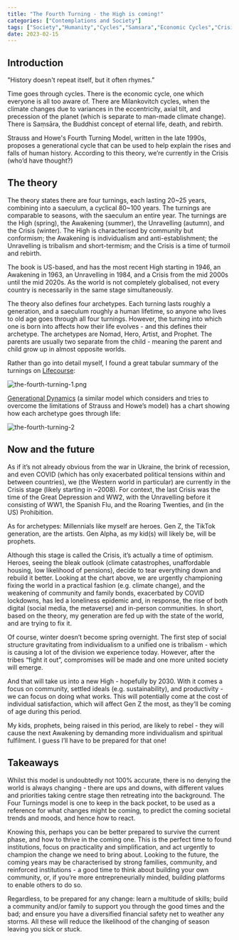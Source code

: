 ```yaml
---
title: "The Fourth Turning - the High is coming!"
categories: ["Contemplations and Society"]
tags: ["Society","Humanity","Cycles","Samsara","Economic Cycles","Crisis","War","Opportunity","Future","Personalities","Theories"]
date: 2023-02-15
---
```


## Introduction

"History doesn't repeat itself, but it often rhymes.”

Time goes through cycles. There is the economic cycle, one which everyone is all too aware of. There are Milankovitch cycles, when the climate changes due to variances in the eccentricity, axial tilt, and precession of the planet (which is separate to man-made climate change). There is Saṃsāra, the Buddhist concept of eternal life, death, and rebirth.

Strauss and Howe's Fourth Turning Model, written in the late 1990s, proposes a generational cycle that can be used to help explain the rises and falls of human history. According to this theory, we’re currently in the Crisis (who’d have thought?)

## The theory

The theory states there are four turnings, each lasting 20~25 years, combining into a saeculum, a cyclical 80~100 years. The turnings are comparable to seasons, with the saeculum an entire year. The turnings are the High (spring), the Awakening (summer), the Unravelling (autumn), and the Crisis (winter). The High is characterised by community but conformism; the Awakening is individualism and anti-establishment; the Unravelling is tribalism and short-termism; and the Crisis is a time of turmoil and rebirth.

The book is US-based, and has the most recent High starting in 1946, an Awakening in 1963,  an Unravelling in 1984, and a Crisis from the mid 2000s until the mid 2020s. As the world is not completely globalised, not every country is necessarily in the same stage simultaneously.

The theory also defines four archetypes. Each turning lasts roughly a generation, and a saeculum roughly a human lifetime, so anyone who lives to old age goes through all four turnings. However, the turning into which one is born into affects how their life evolves - and this defines their archetype. The archetypes are Nomad, Hero, Artist, and Prophet. The parents are usually two separate from the child - meaning the parent and child grow up in almost opposite worlds.

Rather than go into detail myself, I found a great tabular summary of the turnings on [Lifecourse](https://www.lifecourse.com/about/method/the-four-turnings.html):

![the-fourth-turning-1.png](/images/old/the-fourth-turning-1.png)

[Generational Dynamics](https://www.generationaldynamics.com/pg/ww2010.book2.tftmodel.htm) (a similar model which considers and tries to overcome the limitations of Strauss and Howe’s model) has a chart showing how each archetype goes through life:

![the-fourth-turning-2](/images/old/the-fourth-turning-2.png)

## Now and the future

As if it’s not already obvious from the war in Ukraine, the brink of recession, and even COVID (which has only exacerbated political tensions within and between countries), we (the Western world in particular) are currently in the Crisis stage (likely starting in ~2008). For context, the last Crisis was the time of the Great Depression and WW2, with the Unravelling before it consisting of WW1, the Spanish Flu, and the Roaring Twenties, and (in the US) Prohibition.

As for archetypes: Millennials like myself are heroes. Gen Z, the TikTok generation, are the artists. Gen Alpha, as my kid(s) will likely be, will be prophets.

Although this stage is called the Crisis, it’s actually a time of optimism. Heroes, seeing the bleak outlook (climate catastrophes, unaffordable housing, low likelihood of pensions), decide to tear everything down and rebuild it better. Looking at the chart above, we are urgently championing fixing the world in a practical fashion (e.g. climate change), and the weakening of community and family bonds, exacerbated by COVID lockdowns, has led a loneliness epidemic and, in response, the rise of both digital (social media, the metaverse) and in-person communities. In short, based on the theory, my generation are fed up with the state of the world, and are trying to fix it.

Of course, winter doesn’t become spring overnight. The first step of social structure gravitating from individualism to a unified one is tribalism - which is causing a lot of the division we experience today. However, after the tribes “fight it out”, compromises will be made and one more united society will emerge.

And that will take us into a new High - hopefully by 2030. With it comes a focus on community, settled ideals (e.g. sustainability), and productivity - we can focus on doing what works. This will potentially come at the cost of individual satisfaction, which will affect Gen Z the most, as they’ll be coming of age during this period.

My kids, prophets, being raised in this period, are likely to rebel - they will cause the next Awakening by demanding more individualism and spiritual fulfilment. I guess I’ll have to be prepared for that one!

## Takeaways

Whilst this model is undoubtedly not 100% accurate, there is no denying the world is always changing - there are ups and downs, with different values and priorities taking centre stage then retreating into the background. The Four Turnings model is one to keep in the back pocket, to be used as a reference for what changes might be coming, to predict the coming societal trends and moods, and hence how to react.

Knowing this, perhaps you can be better prepared to survive the current phase, and how to thrive in the coming one. This is the perfect time to found institutions, focus on practicality and simplification, and act urgently to champion the change we need to bring about. Looking to the future, the coming years may be characterised by strong families, community, and reinforced institutions - a good time to think about building your own community, or, if you’re more entrepreneurially minded, building platforms to enable others to do so.

Regardless, to be prepared for any change: learn a multitude of skills; build a community and/or family to support you through the good times and the bad; and ensure you have a diversified financial safety net to weather any storms. All these will reduce the likelihood of the changing of season leaving you sick or stuck.